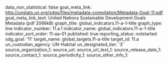 data_non_statistical: false
goal_meta_link: http://unstats.un.org/sdgs/files/metadata-compilation/Metadata-Goal-11.pdf
goal_meta_link_text: United Nations Sustainable Development Goals Metadata (pdf 2066kB)
graph_title: global_indicators.11-a-1-title
graph_type: line
indicator_number: 11.a.1
indicator_name: global_indicators.11-a-1-title
indicator_sort_order: 11-aa-01
published: true
reporting_status: notstarted
sdg_goal: '11'
target_name: global_targets.11-a-title
target_id: 11.a
un_custodian_agency: UN-Habitat
un_designated_tier: '3'
source_organization_1: 
source_url: 
source_url_text_1: 
source_release_date_1: 
source_contact_1: 
source_periodicity_1: 
source_other_info_1: 
